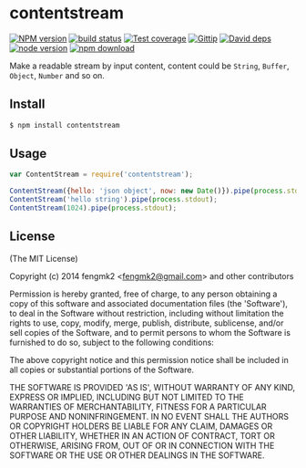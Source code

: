 contentstream
=======

[![NPM version][npm-image]][npm-url]
[![build status][travis-image]][travis-url]
[![Test coverage][coveralls-image]][coveralls-url]
[![Gittip][gittip-image]][gittip-url]
[![David deps][david-image]][david-url]
[![node version][node-image]][node-url]
[![npm download][download-image]][download-url]

[npm-image]: https://img.shields.io/npm/v/contentstream.svg?style=flat-square
[npm-url]: https://npmjs.org/package/contentstream
[travis-image]: https://img.shields.io/travis/stream-utils/contentstream.svg?style=flat-square
[travis-url]: https://travis-ci.org/stream-utils/contentstream
[coveralls-image]: https://img.shields.io/coveralls/stream-utils/contentstream.svg?style=flat-square
[coveralls-url]: https://coveralls.io/r/stream-utils/contentstream?branch=master
[gittip-image]: https://img.shields.io/gittip/fengmk2.svg?style=flat-square
[gittip-url]: https://www.gittip.com/fengmk2/
[david-image]: https://img.shields.io/david/stream-utils/contentstream.svg?style=flat-square
[david-url]: https://david-dm.org/stream-utils/contentstream
[node-image]: https://img.shields.io/badge/node.js-%3E=_0.8-green.svg?style=flat-square
[node-url]: http://nodejs.org/download/
[download-image]: https://img.shields.io/npm/dm/contentstream.svg?style=flat-square
[download-url]: https://npmjs.org/package/contentstream

Make a readable stream by input content, content could be `String`, `Buffer`, `Object`, `Number` and so on.

## Install

```bash
$ npm install contentstream
```

## Usage

```js
var ContentStream = require('contentstream');

ContentStream({hello: 'json object', now: new Date()}).pipe(process.stdout);
ContentStream('hello string').pipe(process.stdout);
ContentStream(1024).pipe(process.stdout);
```

## License

(The MIT License)

Copyright (c) 2014 fengmk2 &lt;fengmk2@gmail.com&gt; and other contributors

Permission is hereby granted, free of charge, to any person obtaining
a copy of this software and associated documentation files (the
'Software'), to deal in the Software without restriction, including
without limitation the rights to use, copy, modify, merge, publish,
distribute, sublicense, and/or sell copies of the Software, and to
permit persons to whom the Software is furnished to do so, subject to
the following conditions:

The above copyright notice and this permission notice shall be
included in all copies or substantial portions of the Software.

THE SOFTWARE IS PROVIDED 'AS IS', WITHOUT WARRANTY OF ANY KIND,
EXPRESS OR IMPLIED, INCLUDING BUT NOT LIMITED TO THE WARRANTIES OF
MERCHANTABILITY, FITNESS FOR A PARTICULAR PURPOSE AND NONINFRINGEMENT.
IN NO EVENT SHALL THE AUTHORS OR COPYRIGHT HOLDERS BE LIABLE FOR ANY
CLAIM, DAMAGES OR OTHER LIABILITY, WHETHER IN AN ACTION OF CONTRACT,
TORT OR OTHERWISE, ARISING FROM, OUT OF OR IN CONNECTION WITH THE
SOFTWARE OR THE USE OR OTHER DEALINGS IN THE SOFTWARE.
